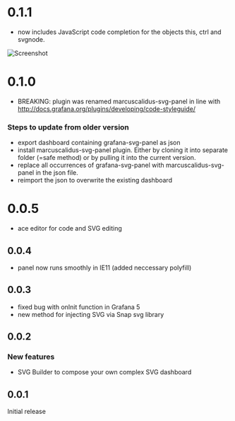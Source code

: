 # 0.1.1
- now includes JavaScript code completion for the objects this, ctrl and svgnode.

![Screenshot](https://raw.githubusercontent.com/MarcusCalidus/marcuscalidus-svg-panel/master/dist/img/codeCompletion_0.1.1.png)

# 0.1.0
- BREAKING: plugin was renamed marcuscalidus-svg-panel in line with http://docs.grafana.org/plugins/developing/code-styleguide/

 ### Steps to update from older version
 
 * export dashboard containing grafana-svg-panel as json
 * install marcuscalidus-svg-panel plugin. Either by cloning it into separate folder (=safe method) or by pulling it into the current version.
 * replace all occurrences of grafana-svg-panel with marcuscalidus-svg-panel in the json file.
 * reimport the json to overwrite the existing dashboard

# 0.0.5
- ace editor for code and SVG editing
## 0.0.4
- panel now runs smoothly in IE11 (added neccessary polyfill)
## 0.0.3
- fixed bug with onInit function in Grafana 5
- new method for injecting SVG via Snap svg library
## 0.0.2
### New features
- SVG Builder to compose your own complex SVG dashboard
## 0.0.1
Initial release